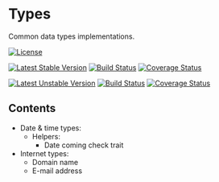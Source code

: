 # Types

Common data types implementations.

[![License](https://poser.pugx.org/mekras/types/license.png)](https://packagist.org/packages/mekras/types)

[![Latest Stable Version](https://poser.pugx.org/mekras/types/v/stable.png)](https://packagist.org/packages/mekras/types)
[![Build Status](https://travis-ci.org/mekras/Types.svg?branch=master)](https://travis-ci.org/mekras/Types)
[![Coverage Status](https://coveralls.io/repos/mekras/Types/badge.png?branch=master)](https://coveralls.io/r/mekras/Types?branch=master)

[![Latest Unstable Version](https://poser.pugx.org/mekras/types/v/unstable.png)](https://packagist.org/packages/mekras/types)
[![Build Status](https://travis-ci.org/mekras/Types.svg?branch=develop)](https://travis-ci.org/mekras/Types)
[![Coverage Status](https://coveralls.io/repos/mekras/Types/badge.png?branch=develop)](https://coveralls.io/r/mekras/Types?branch=develop)

## Contents

* Date & time types:
  * Helpers:
    * Date coming check trait
* Internet types:
  * Domain name
  * E-mail address
